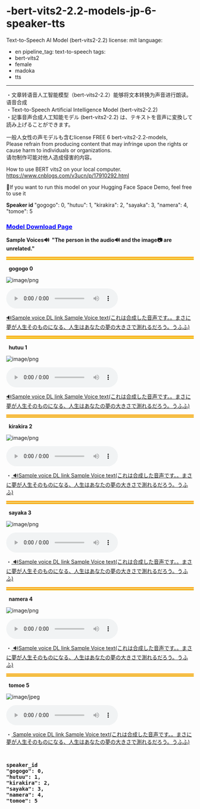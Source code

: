# -bert-vits2-2.2-models-jp-6-speaker-tts
Text-to-Speech AI Model (bert-vits2-2.2)
license: mit
language:
- en
pipeline_tag: text-to-speech
tags:
- bert-vits2
- female
- madoka
- tts
---
・文章转语音人工智能模型（bert-vits2-2.2）能够将文本转换为声音进行朗读。语音合成<br>
・Text-to-Speech Artificial Intelligence Model (bert-vits2-2.2)　<br>
・記事音声合成人工知能モデル (bert-vits2-2.2) は、テキストを音声に変換して読み上げることができます。<br>


一般人女性の声モデルも含むlicense FREE 6 bert-vits2-2.2-models,<br>
Please refrain from producing content that may infringe upon the rights or cause harm to individuals or organizations.<br>
请勿制作可能对他人造成侵害的内容。<br>

How to use BERT vits2 on your local computer.
<a href="https://www.cnblogs.com/v3ucn/p/17910292.html" target="_blank">https://www.cnblogs.com/v3ucn/p/17910292.html</a>

🤗If you want to run this model on your Hugging Face Space Demo, feel free to use it

<b>
  Speaker id
</b>
"gogogo": 0,
"hutuu": 1,
"kirakira": 2,
"sayaka": 3,
"namera": 4,
"tomoe": 5
<br>

<a href="https://huggingface.co/Mofa-Xingche/bert-vits2-2.2-models-jp-6-speaker-tts/tree/main"><h3><font color="blue">Model Download Page</font></h3></a>

<b>Sample Voices🔊  &nbsp;"The person in the audio🔊 and the image📷 are unrelated."</b>
<hr style="border-top: 8px double orange;background-color: rgb(232, 243, 131);">






<b>&nbsp;&nbsp;gogogo  0</b><br>

![image/png](https://cdn-uploads.huggingface.co/production/uploads/64cc8ece0bf3949c692e00c8/-3p7veiROnpO28_0Mqvj4.png)

<audio controls src="https://cdn-uploads.huggingface.co/production/uploads/64cc8ece0bf3949c692e00c8/JF1dLceolXuuZyyXghNR5.wav"></audio>

<a href="https://huggingface.co/Mofa-Xingche/bert-vits2-2.2-models-jp-6-speaker-tts/resolve/main/SampleVoice_0_gogogo.wav?download=true">
🔊Sample voice DL link  Sample Voice text(これは合成した音声です。。まさに夢が人生そのものになる、人生はあなたの夢の大きさで測れるだろう。うふふ)
</a>






<hr style="border-top: 8px double orange;background-color: rgb(232, 243, 131);">






<b>&nbsp;&nbsp;hutuu 1</b><br>

![image/png](https://cdn-uploads.huggingface.co/production/uploads/64cc8ece0bf3949c692e00c8/8dCSkqEr5pIYdjvfjxwuE.png)

<audio controls src="https://cdn-uploads.huggingface.co/production/uploads/64cc8ece0bf3949c692e00c8/UlywE5LzSsEuzlt93blRh.wav"></audio>

<a href="https://huggingface.co/Mofa-Xingche/bert-vits2-2.2-models-jp-6-speaker-tts/resolve/main/SampleVoice_1_hutuu.wav?download=true">
🔊Sample voice DL link  Sample Voice text(これは合成した音声です。。まさに夢が人生そのものになる、人生はあなたの夢の大きさで測れるだろう。うふふ)
</a>





<hr style="border-top: 8px double orange;background-color: rgb(230, 230, 150);">






<b>&nbsp;&nbsp;kirakira 2</b><br>

![image/png](https://cdn-uploads.huggingface.co/production/uploads/64cc8ece0bf3949c692e00c8/Z1kHYriCUBSZsaKqwEQSK.png)

<audio controls src="https://cdn-uploads.huggingface.co/production/uploads/64cc8ece0bf3949c692e00c8/T-nVvjhb_5UVXVFJUORYa.wav"></audio>

・<a href="https://huggingface.co/Mofa-Xingche/bert-vits2-2.2-models-jp-6-speaker-tts/resolve/main/SampleVoice_2_kirakira.wav?download=true">
🔊Sample voice DL link  Sample Voice text(これは合成した音声です。。まさに夢が人生そのものになる、人生はあなたの夢の大きさで測れるだろう。うふふ)
</a>





<hr style="border-top: 8px double orange;background-color: rgb(230, 230, 150);">






<b>&nbsp;&nbsp;sayaka 3</b><br>

![image/png](https://cdn-uploads.huggingface.co/production/uploads/64cc8ece0bf3949c692e00c8/uNgyUkJWGVgkRSo0pSM_F.png)

<audio controls src="https://cdn-uploads.huggingface.co/production/uploads/64cc8ece0bf3949c692e00c8/e0mjdcLzubuhZ5u_6ogBh.wav"></audio>

・<a href="https://huggingface.co/Mofa-Xingche/bert-vits2-2.2-models-jp-6-speaker-tts/resolve/main/SampleVoice_3_sayaka.wav?download=true">
🔊Sample voice DL link  Sample Voice text(これは合成した音声です。。まさに夢が人生そのものになる、人生はあなたの夢の大きさで測れるだろう。うふふ)
</a>





<hr style="border-top: 8px double orange;background-color: rgb(230, 230, 150);">






<b>&nbsp;&nbsp;namera 4</b><br>

![image/png](https://cdn-uploads.huggingface.co/production/uploads/64cc8ece0bf3949c692e00c8/fjiY4mAUAMTCHDlSbMdcA.png)

<audio controls src="https://cdn-uploads.huggingface.co/production/uploads/64cc8ece0bf3949c692e00c8/qV7pOLmTfpRtAQm2nLxhZ.wav"></audio>

・<a href="https://huggingface.co/Mofa-Xingche/bert-vits2-2.2-models-jp-6-speaker-tts/resolve/main/SampleVoice_4_namera.wav?download=true">
🔊Sample voice DL link  Sample Voice text(これは合成した音声です。。まさに夢が人生そのものになる、人生はあなたの夢の大きさで測れるだろう。うふふ)
</a>





<hr style="border-top: 8px double orange;background-color: rgb(230, 230, 150);">






<b>&nbsp;&nbsp;tomoe 5</b><br>

![image/jpeg](https://cdn-uploads.huggingface.co/production/uploads/64cc8ece0bf3949c692e00c8/nlaKyCuc3lVckLrQO7Qq4.jpeg)

<audio controls src="https://cdn-uploads.huggingface.co/production/uploads/64cc8ece0bf3949c692e00c8/43MUkWg_WlBEtHpJR658C.wav"></audio>

・<a href="https://huggingface.co/Mofa-Xingche/bert-vits2-2.2-models-jp-6-speaker-tts/resolve/main/SampleVoice_5_tomoe.wav?download=true">
Sample voice DL link  Sample Voice text(これは合成した音声です。。まさに夢が人生そのものになる、人生はあなたの夢の大きさで測れるだろう。うふふ)
</a>

<b><br>



<pre>
speaker_id
"gogogo": 0,
"hutuu": 1,
"kirakira": 2,
"sayaka": 3,
"namera": 4,
"tomoe": 5

</pre>
